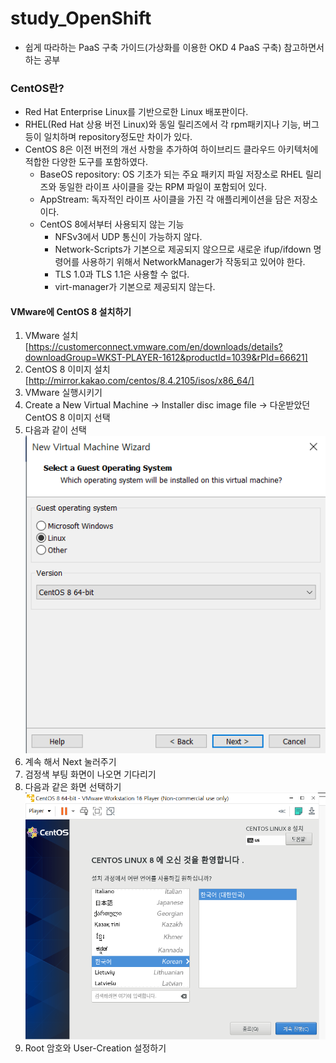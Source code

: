 # study_OpenShift
- 쉽게 따라하는 PaaS 구축 가이드(가상화를 이용한 OKD 4 PaaS 구축) 참고하면서 하는 공부

### CentOS란? 
- Red Hat Enterprise Linux를 기반으로한 Linux 배포판이다.
- RHEL(Red Hat 상용 버전 Linux)와 동일 릴리즈에서 각 rpm패키지나 기능, 버그 등이 일치하며 repository정도만 차이가 있다.
- CentOS 8은 이전 버전의 개선 사항을 추가하여 하이브리드 클라우드 아키텍처에 적합한 다양한 도구를 포함하였다.
    - BaseOS repository: OS 기초가 되는 주요 패키지 파일 저장소로 RHEL 릴리즈와 동일한 라이프 사이클을 갖는 RPM 파일이 포함되어 있다. 
    - AppStream: 독자적인 라이프 사이클을 가진 각 애플리케이션을 담은 저장소이다.
    - CentOS 8에서부터 사용되지 않는 기능
        - NFSv3에서 UDP 통신이 가능하지 않다.
        - Network-Scripts가 기본으로 제공되지 않으므로 새로운 ifup/ifdown 명령어를 사용하기 위해서 NetworkManager가 작동되고 있어야 한다.
        - TLS 1.0과 TLS 1.1은 사용할 수 없다.
        - virt-manager가 기본으로 제공되지 않는다.

#### VMware에 CentOS 8 설치하기
1. VMware 설치 [https://customerconnect.vmware.com/en/downloads/details?downloadGroup=WKST-PLAYER-1612&productId=1039&rPId=66621]
2. CentOS 8 이미지 설치 [http://mirror.kakao.com/centos/8.4.2105/isos/x86_64/]
3. VMware 실행시키기
4. Create a New Virtual Machine -> Installer disc image file -> 다운받았던 CentOS 8 이미지 선택
5. 다음과 같이 선택
    <img src="./img/선택1.png"/>
6. 계속 해서 Next 눌러주기
7. 검정색 부팅 화면이 나오면 기다리기
8. 다음과 같은 화면 선택하기
    <img src="./img/선택2.png"/>
9. Root 암호와 User-Creation 설정하기